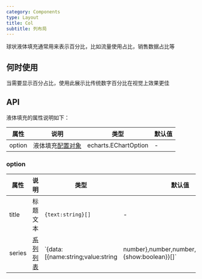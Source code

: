 ```yaml
---
category: Components
type: Layout
title: Col
subtitle: 列布局
---
```


球状液体填充通常用来表示百分比，比如流量使用占比，销售数据占比等

## 何时使用

当需要显示百分占比，使用此展示比传统数字百分比在视觉上效果更佳

## API

液体填充的属性说明如下：

| 属性 | 说明 | 类型 | 默认值 |
| --- | --- | --- | --- |
| option | 液体填充[配置对象](#option) | echarts.EChartOption | - |

### option

| 属性 | 说明 | 类型 | 默认值 |
| --- | --- | --- | --- |
| title | 标题文本 | `{text:string}[]` | - |
| series | [系列列表](https://echarts.apache.org/zh/option.html#series) | `{data:[{name:string;value:string|number},number,number,number],label:{show:boolean}}[]` | - |

